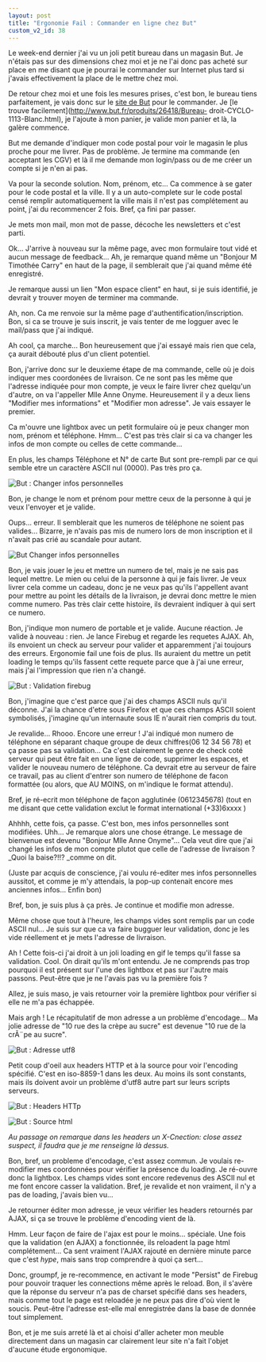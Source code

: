 ```yaml
---
layout: post
title: "Ergonomie Fail : Commander en ligne chez But"
custom_v2_id: 38
---
```


Le week-end dernier j'ai vu un joli petit bureau dans un magasin But. Je
n'étais pas sur des dimensions chez moi et je ne l'ai donc pas acheté sur
place en me disant que je pourrai le commander sur Internet plus tard si
j'avais effectivement la place de le mettre chez moi.

De retour chez moi et une fois les mesures prises, c'est bon, le bureau tiens
parfaitement, je vais donc sur le [site de But](http://www.but.fr/) pour le
commander. Je [le trouve facilement](http://www.but.fr/produits/26418/Bureau-
droit-CYCLO-1113-Blanc.html), je l'ajoute à mon panier, je valide mon panier
et là, la galère commence.

But me demande d'indiquer mon code postal pour voir le magasin le plus proche
pour me livrer. Pas de problème. Je termine ma commande (en acceptant les CGV)
et là il me demande mon login/pass ou de me créer un compte si je n'en ai pas.

Va pour la seconde solution. Nom, prénom, etc... Ca commence à se gater pour
le code postal et la ville. Il y a un auto-complete sur le code postal censé
remplir automatiquement la ville mais il n'est pas complétement au point, j'ai
du recommencer 2 fois. Bref, ça fini par passer.

Je mets mon mail, mon mot de passe, décoche les newsletters et c'est parti.

Ok... J'arrive à nouveau sur la même page, avec mon formulaire tout vidé et
aucun message de feedback... Ah, je remarque quand même un "Bonjour M Timothée
Carry" en haut de la page, il semblerait que j'ai quand même été enregistré.

Je remarque aussi un lien "Mon espace client" en haut, si je suis identifié,
je devrait y trouver moyen de terminer ma commande.

Ah, non. Ca me renvoie sur la même page d'authentification/inscription. Bon,
si ca se trouve je suis inscrit, je vais tenter de me logguer avec le
mail/pass que j'ai indiqué.

Ah cool, ça marche... Bon heureusement que j'ai essayé mais rien que cela, ça
aurait débouté plus d'un client potentiel.

Bon, j'arrive donc sur le deuxieme étape de ma commande, celle où je dois
indiquer mes coordonées de livraison. Ce ne sont pas les même que l'adresse
indiquée pour mon compte, je veux le faire livrer chez quelqu'un d'autre, on
va l'appeller Mlle Anne Onyme. Heureusement il y a deux liens "Modifier mes
informations" et "Modifier mon adresse". Je vais essayer le premier.

Ca m'ouvre une lightbox avec un petit formulaire où je peux changer mon nom,
prénom et téléphone. Hmm... C'est pas très clair si ca va changer les infos de
mon compte ou celles de cette commande...

En plus, les champs Téléphone et N° de carte But sont pre-rempli par ce qui
semble etre un caractère ASCII nul (0000). Pas très pro ça.

![But : Changer infos personnelles](/files/2010/02/07/4b6ec6be99207.jpg)

Bon, je change le nom et prénom pour mettre ceux de la personne à qui je veux
l'envoyer et je valide.

Oups... erreur. Il semblerait que les numeros de téléphone ne soient pas
valides... Bizarre, je n'avais pas mis de numero lors de mon inscription et il
n'avait pas crié au scandale pour autant.

![But Changer infos personnelles](/files/2010/02/07/4b6ec751d2296.jpg)

Bon, je vais jouer le jeu et mettre un numero de tel, mais je ne sais pas
lequel mettre. Le mien ou celui de la personne à qui je fais livrer. Je veux
livrer cela comme un cadeau, donc je ne veux pas qu'ils l'appellent avant pour
mettre au point les détails de la livraison, je devrai donc mettre le mien
comme numero. Pas très clair cette histoire, ils devraient indiquer à qui sert
ce numero.

Bon, j'indique mon numero de portable et je valide. Aucune réaction. Je valide
à nouveau : rien. Je lance Firebug et regarde les requetes AJAX. Ah, ils
envoient un check au serveur pour valider et apparemment j'ai toujours des
erreurs. Ergonomie fail une fois de plus. Ils auraient du mettre un petit
loading le temps qu'ils fassent cette requete parce que à j'ai une erreur,
mais j'ai l'impression que rien n'a changé.

![But : Validation firebug](/files/2010/02/07/4b6ec816eb6b0.jpg)

Bon, j'imagine que c'est parce que j'ai des champs ASCII nuls qu'il déconne.
J'ai la chance d'etre sous Firefox et que ces champs ASCII soient symbolisés,
j'imagine qu'un internaute sous IE n'aurait rien compris du tout.

Je revalide... Rhooo. Encore une erreur ! J'ai indiqué mon numero de téléphone
en séparant chaque groupe de deux chiffres(06 12 34 56 78) et ça passe pas sa
validation... Ca c'est clairement le genre de check coté serveur qui peut être
fait en une ligne de code, supprimer les espaces, et valider le nouveau numero
de téléphone. Ca devrait etre au serveur de faire ce travail, pas au client
d'entrer son numero de téléphone de facon formattée (ou alors, que AU MOINS,
on m'indique le format attendu).

Bref, je ré-ecrit mon téléphone de façon agglutinée (0612345678) (tout en me
disant que cette validation exclut le format international (+33)6xxxx )

Ahhhh, cette fois, ça passe. C'est bon, mes infos personnelles sont modifiées.
Uhh... Je remarque alors une chose étrange. Le message de bienvenue est devenu
"Bonjour Mlle Anne Onyme"... Cela veut dire que j'ai changé les infos de mon
compte plutot que celle de l'adresse de livraison ? _Quoi la baise?!!? _comme
on dit.

(Juste par acquis de conscience, j'ai voulu ré-editer mes infos personnelles
aussitot, et comme je m'y attendais, la pop-up contenait encore mes anciennes
infos... Enfin bon)

Bref, bon, je suis plus à ça près. Je continue et modifie mon adresse.

Même chose que tout à l'heure, les champs vides sont remplis par un code ASCII
nul... Je suis sur que ca va faire bugguer leur validation, donc je les vide
réellement et je mets l'adresse de livraison.

Ah ! Cette fois-ci j'ai droit à un joli loading en gif le temps qu'il fasse sa
validation. Cool. On dirait qu'ils m'ont entendu. Je ne comprends pas trop
pourquoi il est présent sur l'une des lightbox et pas sur l'autre mais
passons. Peut-être que je ne l'avais pas vu la première fois ?

Allez, je suis maso, je vais retourner voir la première lightbox pour vérifier
si elle ne m'a pas échappée.

Mais argh ! Le récapitulatif de mon adresse a un problème d'encodage... Ma
jolie adresse de "10 rue des la crèpe au sucre" est devenue "10 rue de la
crÃ¨pe au sucre".

![But : Adresse utf8](/files/2010/02/07/4b6ec6ad83d2e.jpg)

Petit coup d'oeil aux headers HTTP et à la source pour voir l'encoding
spécifié. C'est en iso-8859-1 dans les deux. Au moins ils sont constants, mais
ils doivent avoir un problème d'utf8 autre part sur leurs scripts serveurs.

![But : Headers HTTp](/files/2010/02/07/4b6ec6e42c54a.jpg)

![But : Source html](/files/2010/02/07/4b6ec6fd7a309.jpg)

_Au passage on remarque dans les headers un X-Cnection: close assez suspect,
il faudra que je me renseigne là dessus._

Bon, bref, un probleme d'encodage, c'est assez commun. Je voulais re-modifier
mes coordonnées pour vérifier la présence du loading. Je ré-ouvre donc la
lightbox. Les champs vides sont encore redevenus des ASCII nul et me font
encore casser la validation. Bref, je revalide et non vraiment, il n'y a pas
de loading, j'avais bien vu...

Je retourner éditer mon adresse, je veux vérifier les headers retournés par
AJAX, si ça se trouve le problème d'encoding vient de là.

Hmm. Leur façon de faire de l'ajax est pour le moins... spéciale. Une fois que
la validation (en AJAX) a fonctionnée, ils reloadent la page html
complétement... Ca sent vraiment l'AJAX rajouté en dernière minute parce que
c'est _hype_, mais sans trop comprendre à quoi ça sert...

Donc, groumpf, je re-recommence, en activant le mode "Persist" de Firebug pour
pouvoir traquer les connections même après le reload. Bon, il s'avère que la
réponse du serveur n'a pas de charset spécifié dans ses headers, mais comme
tout le page est reloadée je ne peux pas dire d'où vient le soucis. Peut-être
l'adresse est-elle mal enregistrée dans la base de donnée tout simplement.

Bon, et je me suis arreté là et ai choisi d'aller acheter mon meuble
directement dans un magasin car clairement leur site n'a fait l'objet d'aucune
étude ergonomique.


